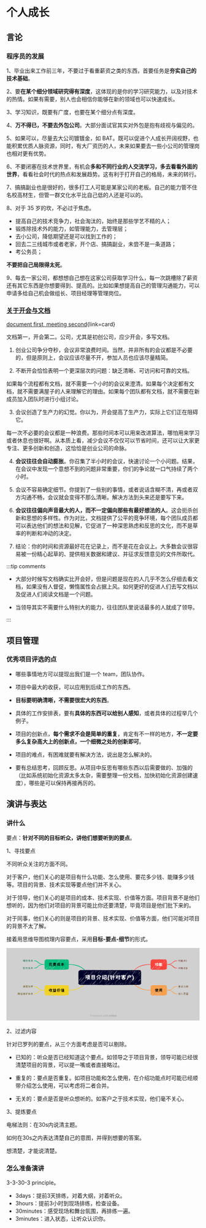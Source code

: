# 个人成长

## 言论

### 程序员的发展

1、毕业出来工作前三年，不要过于看重薪资之类的东西，首要任务是**夯实自己的技术基础**。

2、要**在某个细分领域研究得有深度**，这体现的是你的学习研究能力，以及对技术的热情。如果有需要，别人也会相信你能够在新的领域也可以快速成长。

3、学习知识，既要有广度，也要在某个细分点有深度。

4、**万不得已，不要去外包公司**。大部分面试官其实对外包是抱有歧视与偏见的。

5、如果可以，尽量去大公司镀镀金，如 BAT。既可以促进个人成长开阔视野，也能积累优质人脉资源，同时，有大厂资历的人，未来如果要去一些小公司的管理岗也相对更有优势。

6、不要闭塞在技术世界里，有机会**多和不同行业的人交流学习，多去看看外面的世界**，看看社会时代的热点和发展趋势。这有利于打开自己的格局，未来的转行。

7、搞搞副业也是很好的，很多打工人可能是某家公司的老板。自己的能力管不住名校高材生，但管一群文化水平比自己低的人还是可以的。

8、对于 35 岁的坎，不必过于焦虑。

- 提高自己的技术竞争力，社会淘汰的，始终是那些学艺不精的人；
- 锻炼除技术外的能力，如管理能力，去管理层；
- 去小公司，降低期望还是可以找到工作的；
- 回去二三线城市或者老家，开个店、搞搞副业，未尝不是一条道路；
- 考公务员；

**不要把自己局限得太死**。

9、每去一家公司，都想想自己想在这家公司获取学习什么，每一次跳槽除了薪资还有其它东西是你想要得到、提高的。比如如果想提高自己的管理沟通能力，可以申请多给自己机会做组长、项目经理等管理岗位。

### [关于开会与文档](https://www.ruanyifeng.com/blog/2023/11/weekly-issue-279.html)

[document first, meeting second](https://vadimkravcenko.com/shorts/proper-documentation/){link=card}

文档第一，开会第二。公司，尤其是初创公司，应少开会，多写文档。

1. 创业公司争分夺秒，会议非常浪费时间。当然，并非所有的会议都是不必要的，但是原则上，会议应该尽量不开，参加人员也应该尽量精简。

2. 不断开会恰恰表明一个更深层次的问题：缺乏清晰、可访问和可靠的文档。

如果每个流程都有文档，就不需要一个小时的会议来澄清。如果每个决定都有文档，就不需要满屋子的人来理解它的理由。如果每个团队都有文档，就不需要在新成员加入团队时进行小组讨论。

3. 会议创造了生产力的幻觉。你以为，开会提高了生产力，实际上它们正在阻碍它。

每一次不必要的会议都是一种浪费。那些时间本可以用来改进算法，哪怕用来学习或者休息也很好啊。从本质上看，减少会议不仅仅可以节省时间，还可以让大家更专注、更多创新和创造，这恰恰是创业公司的命脉。

4. **会议往往会自动膨胀**。你召集了半小时的会议，快速讨论一个小问题。结果，在会议中发现一个意想不到的问题非常重要，你们的争论就一口气持续了两个小时。

5. 会议不容易确定细节。你提到了一些别的事情，或者说话含糊不清，再或者双方沟通不畅，会议就会变得不那么清晰。解决方法到头来还是要写下来。

6. **会议往往偏向声音最大的人，而不一定偏向那些有最好想法的人**。这会扼杀创新和思想的多样性。作为对比，文档提供了公平的竞争环境，每个团队成员都可以表达他们的想法和见解，它促进了一种深思熟虑和反思的文化，而不是草率的判断和冲动的决定。

7. 结论：你的时间和资源最好花在记录上，而不是花在会议上。大多数会议很容易被一份精心起草的、提供相关数据和建议、并征求反馈意见的文件所取代。

:::tip comments

- 大部分时候写文档确实比开会好，但是问题是现在的人几乎不怎么仔细去看文档，如果没有人督促，懒惰属性会占据上风。如何更好的促进人们去写文档以及促进人们阅读文档是一个问题。

- 当领导其实不需要什么特别大的能力，往往团队里说话最多的人就成了领导。

:::

## 项目管理

### 优秀项目评选的点

- 哪些事情地方可以提现出我们是一个 team，团队协作。

- 项目中最大的收获，可以应用到后续工作的东西。

- **目标要明确清晰，不需要很宏大的东西**。

- 具体的工作安排表，要有**具体的东西可以给别人感知**，或者具体的过程举几个例子。

- 项目的创新点，**每个需求不会是简单的重复**，肯定有不一样的地方，**不一定要多么复杂高大上的创新点，一个细微之处的创新即可**。

- 项目的难点，有困难就要有解决方法，说出是怎么解决的。

- 要有总结思考，回顾反思。从项目中反思有哪些东西以后需要做的、加强的（比如系统初始化资源太多太杂，需要整理一份文档，加快初始化资源创建速度），哪些是可以保持再接再厉的。

## 演讲与表达

### 讲什么

要点：**针对不同的目标听众，讲他们想要听到的要点**。

1、寻找要点

不同听众关注的方面不同。

对于客户，他们关心的是项目有什么功能、怎么使用、要花多少钱、能赚多少钱等。项目的背景、技术实现等要点他们并不关心。

对于领导，他们关心的是项目的成本、技术实现、价值等方面。项目背景不是他们想听的，因为他们对项目的背景可能比你还要清楚，毕竟项目是他们批下来的。

对于同事，他们关心的则是项目的背景、技术实现、价值等方面，他们可能对项目的背景不太了解。

接着用思维导图梳理内容要点，采用**目标-要点-细节**的形式。

![project_introduce_customer.png](./images/project_introduce_customer.png)

2、过滤内容

针对已罗列的要点，从三个方面考虑是否可以剔除。

- 已知的：听众是否已经知道这个要点。如领导之于项目背景，领导可能已经很清楚项目的背景，可以提一嘴或者直接略过。

- 重复的：要点是否重复。如项目功能和怎么使用，在介绍功能点时可能已经顺带介绍怎么使用，可以考虑将二者合并。

- 无关的：要点是否是听众想听的。如客户之于技术实现，他们毫不关心。

3、提炼要点

电梯法则：在30s内说清主题。

如何在30s之内表达清楚自己的意图，并得到想要的答案。

想清楚，才能说清楚。

### 怎么准备演讲

3-3-30-3 principle。

- 3days：提前3天排练，对着大纲，对着听众。
- 3hours：提前3小时到现场排练，检查设备。
- 30minutes：感受现场和舞台氛围，再排练一遍。
- 3minutes：进入状态，让听众认识你。